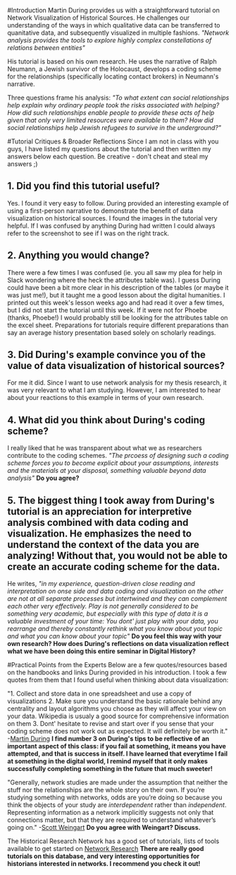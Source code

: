 #Introduction
Martin During provides us with a straightforward tutorial on Network Visualization of Historical Sources. He challenges our understanding of the ways in which qualitative data can be transferred to quanitative data, and subsequently visualized in multiple fashions. *"Network analysis provides the tools to explore highly complex constellations of relations between entities"* 

His tutorial is based on his own research. He uses the narrative of Ralph Neumann, a Jewish survivor of the Holocaust, develops a coding scheme for the relationships (specifically locating contact brokers) in Neumann's narrative. 

Three questions frame his analysis: 
*"To what extent can social relationships help explain why ordinary people took the risks associated with helping? How did such relationships enable people to provide these acts of help given that only very limited resources were available to them? How did social relationships help Jewish refugees to survive in the underground?"* 

#Tutorial Critiques & Broader Reflections
Since I am not in class with you guys, I have listed my questions about the tutorial and then written my answers below each question. Be creative - don't cheat and steal my answers ;) 

## 1. Did you find this tutorial useful? 
Yes. I found it very easy to follow. During provided an interesting example of using a first-person narrative to demonstrate the benefit of data visualization on historical sources. I found the images in the tutorial very helpful. If I was confused by anything During had written I could always refer to the screenshot to see if I was on the right track. 
## 2. Anything you would change? 
There were a few times I was confused (ie. you all saw my plea for help in Slack wondering where the heck the attributes table was). I guess During could have been a bit more clear in his description of the tables (or maybe it was just me!), but it taught me a good lesson about the digital humanities. I printed out this week's lesson weeks ago and had read it over a few times, but I did not start the tutorial until this week. If it were not for Phoebe (thanks, Phoebe!) I would probably still be looking for the attributes table on the excel sheet. Preparations for tutorials require different preparations than say an average history presentation based solely on scholarly readings. 
## 3. Did During's example convince you of the value of data visualization of historical sources? 
For me it did. Since I want to use network analysis for my thesis research, it was very relevant to what I am studying. However, I am interested to hear about your reactions to this example in terms of your own research. 
## 4. What did you think about During's coding scheme? 
I really liked that he was transparent about what we as researchers contribute to the coding schemes. *"The prcoess of designing such a coding scheme forces you to become explicit about your assumptions, interests and the materials at your disposal, something valuable beyond data analysis"* **Do you agree?** 
## 5. The biggest thing I took away from During's tutorial is an appreciation for interpretive analysis combined with data coding and visualization. He emphasizes the need to understand the context of the data you are analyzing! Without that, you would not be able to create an accurate coding scheme for the data. 
He writes, *"in my experience, question-driven close reading and interpretation on onse side and data coding and visualization on the other are not at all separate processes but intertwined and they can complement each other very effectively. Play is not generally considered to be something very academic, but especially with this type of data it is a valuable investment of your time: You dont' just play with your data, you rearrange and thereby constantly rethink what you know about yout topic and what you can know about your topic"* **Do you feel this way with your own research? How does During's reflections on data visualization reflect what we have been doing this entire seminar in Digital History?**

#Practical Points from the Experts 
Below are a few quotes/resources based on the handbooks and links During provided in his introduction. I took a few quotes from them that I found useful when thinking about data visualization: 

"1. Collect and store data in one spreadsheet and use a copy of visualizations
2. Make sure you understand the basic rationale behind any centrality and layout algorithms you choose as they will affect your view on your data. Wikipedia is usualy a good source for comprehensive information on them
3. Dont' hesitate to revise and start over if you sense that your coding scheme does not work out as expected. It will definitely be worth it." -[Martin During](http://programminghistorian.org/lessons/creating-network-diagrams-from-historical-sources)
**I find number 3 on During's tips to be reflective of an important aspect of this class: if you fail at something, it means you have attempted, and that is success in itself. I have learned that everytime I fail at something in the digital world, I remind myself that it only makes successfully completing something in the future that much sweeter!** 

"Generally, network studies are made under the assumption that neither the stuff nor the relationships are the whole story on their own. If you’re studying something with networks, odds are you’re doing so because you think the objects of your study are *interdependent* rather than *independent*. Representing information as a network implicitly suggests not only that connections matter, but that they are required to understand whatever’s going on." -[Scott Weingart](http://www.scottbot.net/HIAL/?p=6279) 
**Do you agree with Weingart? Discuss.** 

The Historical Research Network has a good set of tutorials, lists of tools available to get started on [Network Research](http://historicalnetworkresearch.org/resources/external-resources/#2)
**There are really good tutorials on this database, and very interesting opportunities for historians interested in networks. I recommend you check it out!** 
